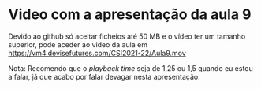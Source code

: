 # Video com a apresentação da aula 9

Devido ao github só aceitar ficheios até 50 MB e o vídeo ter um tamanho superior, pode aceder ao video da aula em <https://vm4.devisefutures.com/CSI2021-22/Aula9.mov>

Nota: Recomendo que o _playback time_ seja de 1,25 ou 1,5 quando eu estou a falar, já que acabo por falar devagar nesta apresentação.
